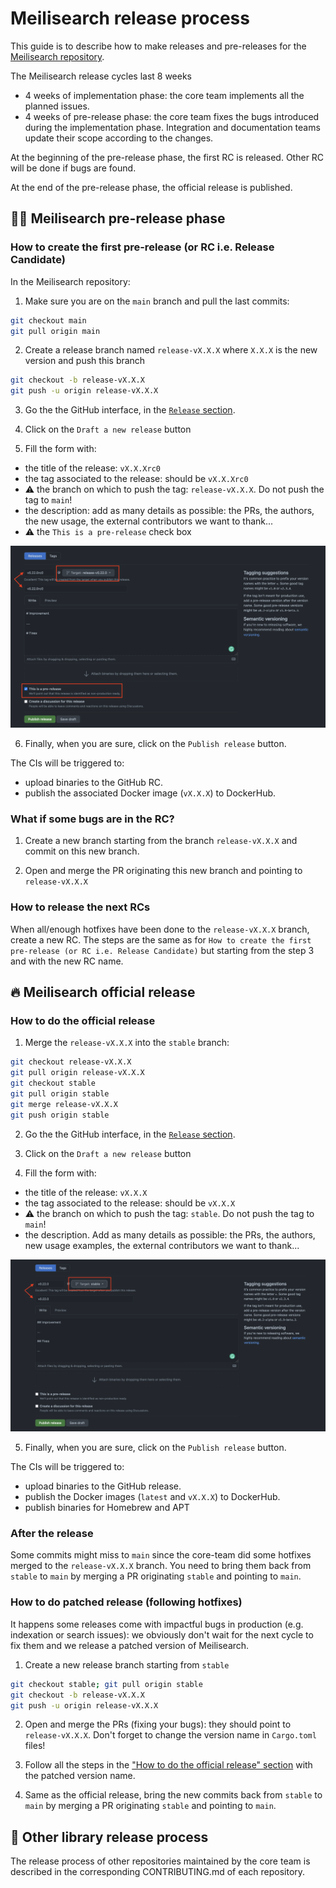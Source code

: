 # Meilisearch release process

This guide is to describe how to make releases and pre-releases for the [Meilisearch repository](https://github.com/meilisearch/meilisearch).

The Meilisearch release cycles last 8 weeks
- 4 weeks of implementation phase: the core team implements all the planned issues.
- 4 weeks of pre-release phase: the core team fixes the bugs introduced during the implementation phase. Integration and documentation teams update their scope according to the changes.

At the beginning of the pre-release phase, the first RC is released. Other RC will be done if bugs are found.

At the end of the pre-release phase, the official release is published.

## 🏋️‍♂️ Meilisearch pre-release phase

### How to create the first pre-release (or RC i.e. Release Candidate)

In the Meilisearch repository:

1. Make sure you are on the `main` branch and pull the last commits:

```bash
git checkout main
git pull origin main
```

2. Create a release branch named `release-vX.X.X` where `X.X.X` is the new version and push this branch

```bash
git checkout -b release-vX.X.X
git push -u origin release-vX.X.X
```

3. Go the the GitHub interface, in the [`Release` section](https://github.com/meilisearch/meilisearch/releases).

4. Click on the `Draft a new release` button

5. Fill the form with:
- the title of the release: `vX.X.Xrc0`
- the tag associated to the release: should be `vX.X.Xrc0`
- ⚠️ the branch on which to push the tag: `release-vX.X.X`. Do not push the tag to `main`!
- the description: add as many details as possible: the PRs, the authors, the new usage, the external contributors we want to thank...
- ⚠️ the `This is a pre-release` check box

![GH release form](../assets/gh-pre-release.png)

6. Finally, when you are sure, click on the `Publish release` button.

The CIs will be triggered to:
- upload binaries to the GitHub RC.
- publish the associated Docker image (`vX.X.X`) to DockerHub.

### What if some bugs are in the RC?

1. Create a new branch starting from the branch `release-vX.X.X` and commit on this new branch.

2. Open and merge the PR originating this new branch and pointing to `release-vX.X.X`

### How to release the next RCs

When all/enough hotfixes have been done to the `release-vX.X.X` branch, create a new RC.
The steps are the same as for `How to create the first pre-release (or RC i.e. Release Candidate)` but starting from the step 3 and with the new RC name.

## 🔥 Meilisearch official release

### How to do the official release

1. Merge the `release-vX.X.X` into the `stable` branch:
```bash
git checkout release-vX.X.X
git pull origin release-vX.X.X
git checkout stable
git pull origin stable
git merge release-vX.X.X
git push origin stable
```

2. Go the the GitHub interface, in the [`Release` section](https://github.com/meilisearch/meilisearch/releases).

3. Click on the `Draft a new release` button

4. Fill the form with:
- the title of the release: `vX.X.X`
- the tag associated to the release: should be `vX.X.X`
- ⚠️ the branch on which to push the tag: `stable`. Do not push the tag to `main`!
- the description. Add as many details as possible: the PRs, the authors, new usage examples, the external contributors we want to thank...

![GH release form](../assets/gh-release.png)

5. Finally, when you are sure, click on the `Publish release` button.

The CIs will be triggered to:
- upload binaries to the GitHub release.
- publish the Docker images (`latest` and `vX.X.X`) to DockerHub.
- publish binaries for Homebrew and APT

### After the release

Some commits might miss to `main` since the core-team did some hotfixes merged to the `release-vX.X.X` branch.
You need to bring them back from `stable` to `main` by merging a PR originating `stable` and pointing to `main`.

### How to do patched release (following hotfixes)

It happens some releases come with impactful bugs in production (e.g. indexation or search issues): we obviously don't wait for the next cycle to fix them and we release a patched version of Meilisearch.

1. Create a new release branch starting from `stable`

```bash
git checkout stable; git pull origin stable
git checkout -b release-vX.X.X
git push -u origin release-vX.X.X
```

2. Open and merge the PRs (fixing your bugs): they should point to `release-vX.X.X`. Don't forget to change the version name in `Cargo.toml` files!

3. Follow all the steps in the ["How to do the official release" section](#how-to-do-the-official-release) with the patched version name.

4. Same as the official release, bring the new commits back from `stable` to `main` by merging a PR originating `stable` and pointing to `main`.

## 🎈 Other library release process

The release process of other repositories maintained by the core team is described in the corresponding CONTRIBUTING.md of each repository.
